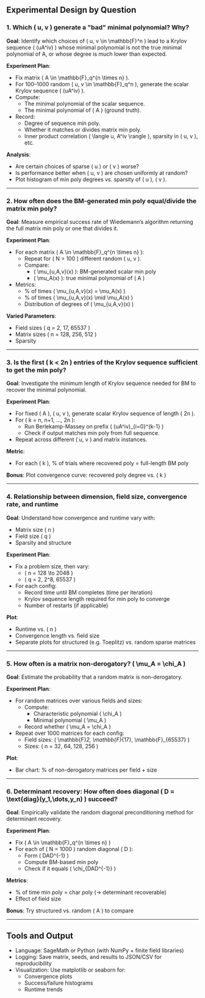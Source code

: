 ## Experimental Design by Question

### 1. Which \( u, v \) generate a "bad" minimal polynomial? Why?

**Goal**: Identify which choices of \( u, v \in \mathbb{F}^n \) lead to a Krylov sequence \( (uA^iv) \) whose minimal polynomial is not the true minimal polynomial of A, or whose degree is much lower than expected.

**Experiment Plan**:
- Fix matrix \( A \in \mathbb{F}_q^{n \times n} \).
- For 100–1000 random \( u, v \in \mathbb{F}_q^n \), generate the scalar Krylov sequence \( (uA^iv) \).
- Compute:
  - The minimal polynomial of the scalar sequence.
  - The minimal polynomial of \( A \) (ground truth).
- Record:
  - Degree of sequence min poly.
  - Whether it matches or divides matrix min poly.
  - Inner product correlation \( \langle u, A^iv \rangle \), sparsity in \( u, v \), etc.

**Analysis**:
- Are certain choices of sparse \( u \) or \( v \) worse?
- Is performance better when \( u, v \) are chosen uniformly at random?
- Plot histogram of min poly degrees vs. sparsity of \( u \), \( v \).

---

### 2. How often does the BM-generated min poly equal/divide the matrix min poly?

**Goal**: Measure empirical success rate of Wiedemann’s algorithm returning the full matrix min poly or one that divides it.

**Experiment Plan**:
- For each matrix \( A \in \mathbb{F}_q^{n \times n} \):
  - Repeat for \( N = 100 \) different random \( u, v \).
  - Compare:
    - \( \mu_{u,A,v}(x) \): BM-generated scalar min poly
    - \( \mu_A(x) \): true minimal polynomial of \( A \)
- Metrics:
  - % of times \( \mu_{u,A,v}(x) = \mu_A(x) \)
  - % of times \( \mu_{u,A,v}(x) \mid \mu_A(x) \)
  - Distribution of degrees of \( \mu_{u,A,v}(x) \)

**Varied Parameters**:
- Field sizes \( q = 2, 17, 65537 \)
- Matrix sizes \( n = 128, 256, 512 \)
- Sparsity

---

### 3. Is the first \( k < 2n \) entries of the Krylov sequence sufficient to get the min poly?

**Goal**: Investigate the minimum length of Krylov sequence needed for BM to recover the minimal polynomial.

**Experiment Plan**:
- For fixed \( A \), \( u, v \), generate scalar Krylov sequence of length \( 2n \).
- For \( k = n, n+1, ..., 2n \):
  - Run Berlekamp-Massey on prefix \( (uA^iv)_{i=0}^{k-1} \)
  - Check if output matches min poly from full sequence.
- Repeat across different \( u, v \) and matrix instances.

**Metric**:
- For each \( k \), % of trials where recovered poly = full-length BM poly

**Bonus**: Plot convergence curve: recovered poly degree vs. \( k \)

---

### 4. Relationship between dimension, field size, convergence rate, and runtime

**Goal**: Understand how convergence and runtime vary with:
- Matrix size \( n \)
- Field size \( q \)
- Sparsity and structure

**Experiment Plan**:
- Fix a problem size, then vary:
  - \( n = 128 \to 2048 \)
  - \( q = 2, 2^8, 65537 \)
- For each config:
  - Record time until BM completes (time per iteration)
  - Krylov sequence length required for min poly to converge
  - Number of restarts (if applicable)

**Plot**:
- Runtime vs. \( n \)
- Convergence length vs. field size
- Separate plots for structured (e.g. Toeplitz) vs. random sparse matrices

---

### 5. How often is a matrix non-derogatory? \( \mu_A = \chi_A \)

**Goal**: Estimate the probability that a random matrix is non-derogatory.

**Experiment Plan**:
- For random matrices over various fields and sizes:
  - Compute:
    - Characteristic polynomial \( \chi_A \)
    - Minimal polynomial \( \mu_A \)
  - Record whether \( \mu_A = \chi_A \)
- Repeat over 1000 matrices for each config:
  - Field sizes: \( \mathbb{F}_2, \mathbb{F}_{17}, \mathbb{F}_{65537} \)
  - Sizes: \( n = 32, 64, 128, 256 \)

**Plot**:
- Bar chart: % of non-derogatory matrices per field + size

---

### 6. Determinant recovery: How often does diagonal \( D = \text{diag}(y_1,\dots,y_n) \) succeed?

**Goal**: Empirically validate the random diagonal preconditioning method for determinant recovery.

**Experiment Plan**:
- Fix \( A \in \mathbb{F}_q^{n \times n} \)
- For each of \( N = 1000 \) random diagonal \( D \):
  - Form \( DAD^{-1} \)
  - Compute BM-based min poly
  - Check if it equals \( \chi_{DAD^{-1}} \)

**Metrics**:
- % of time min poly = char poly (→ determinant recoverable)
- Effect of field size

**Bonus**: Try structured vs. random \( A \) to compare

---

## Tools and Output

- Language: SageMath or Python (with NumPy + finite field libraries)
- Logging: Save matrix, seeds, and results to JSON/CSV for reproducibility
- Visualization: Use matplotlib or seaborn for:
  - Convergence plots
  - Success/failure histograms
  - Runtime trends

